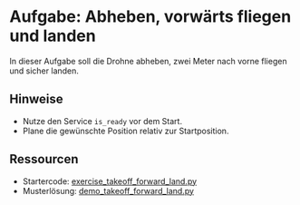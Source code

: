 # Aufgabe: Abheben, vorwärts fliegen und landen

In dieser Aufgabe soll die Drohne abheben, zwei Meter nach vorne fliegen und sicher landen.

## Hinweise
- Nutze den Service `is_ready` vor dem Start.
- Plane die gewünschte Position relativ zur Startposition.

## Ressourcen
- Startercode: [exercise_takeoff_forward_land.py](../../match_control/match_control/exercise_takeoff_forward_land.py)
- Musterlösung: [demo_takeoff_forward_land.py](../../match_control/match_control/demo_takeoff_forward_land.py)
